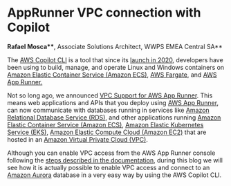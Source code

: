 # AppRunner VPC connection with Copilot

**Rafael Mosca\*\***, Associate Solutions Architect, WWPS EMEA Central SA\*\*

The [AWS Copilot CLI](https://aws.github.io/copilot-cli/) is a tool that since its [launch in 2020](https://aws.amazon.com/blogs/containers/introducing-aws-copilot/), developers have been using to build, manage, and operate Linux and Windows containers on [Amazon Elastic Container Service (Amazon ECS)](https://aws.amazon.com/ecs/), [AWS Fargate](https://aws.amazon.com/fargate/), and [AWS App Runner.](https://aws.amazon.com/apprunner/)

Not so long ago, we announced [VPC Support for AWS App Runner](https://aws.amazon.com/blogs/aws/new-for-app-runner-vpc-support/). This means web applications and APIs that you deploy using [AWS App Runner](https://aws.amazon.com/apprunner/), can now communicate with databases running in services like [Amazon Relational Database Service (RDS)](https://aws.amazon.com/rds/), and other applications running [Amazon Elastic Container Service (Amazon ECS)](https://aws.amazon.com/ecs/), [Amazon Elastic Kubernetes Service (EKS)](https://aws.amazon.com/eks/), [Amazon Elastic Compute Cloud (Amazon EC2)](https://aws.amazon.com/ec2/) that are hosted in an [Amazon Virtual Private Cloud (VPC)](https://aws.amazon.com/vpc/).

Although you can enable VPC access from the AWS App Runner console following the [steps described in the documentation](https://docs.aws.amazon.com/apprunner/latest/dg/network-vpc.html), during this blog we will see how it is actually possible to enable VPC access and connect to an [Amazon Aurora](https://aws.amazon.com/rds/aurora/) database in a very easy way by using the AWS Copilot CLI.
